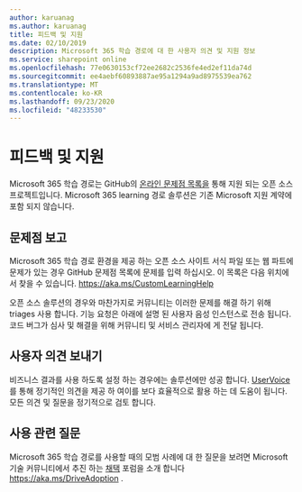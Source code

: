 ```yaml
---
author: karuanag
ms.author: karuanag
title: 피드백 및 지원
ms.date: 02/10/2019
description: Microsoft 365 학습 경로에 대 한 사용자 의견 및 지원 정보
ms.service: sharepoint online
ms.openlocfilehash: 77e0630153cf72ee2682c2536fe4ed2ef11da74d
ms.sourcegitcommit: ee4aebf60893887ae95a1294a9ad8975539ea762
ms.translationtype: MT
ms.contentlocale: ko-KR
ms.lasthandoff: 09/23/2020
ms.locfileid: "48233530"
---
```

# <a name="feedback-and-support"></a>피드백 및 지원

Microsoft 365 학습 경로는 GitHub의 [온라인 문제점 목록을](https://aka.ms/CustomLearningHelp) 통해 지원 되는 오픈 소스 프로젝트입니다. Microsoft 365 learning 경로 솔루션은 기존 Microsoft 지원 계약에 포함 되지 않습니다.  

## <a name="report-issues"></a>문제점 보고

Microsoft 365 학습 경로 환경을 제공 하는 오픈 소스 사이트 서식 파일 또는 웹 파트에 문제가 있는 경우 GitHub 문제점 목록에 문제를 입력 하십시오.  이 목록은 다음 위치에서 찾을 수 있습니다. https://aka.ms/CustomLearningHelp  

오픈 소스 솔루션의 경우와 마찬가지로 커뮤니티는 이러한 문제를 해결 하기 위해 triages 사용 합니다. 기능 요청은 아래에 설명 된 사용자 음성 인스턴스로 전송 됩니다. 코드 버그가 심사 및 해결을 위해 커뮤니티 및 서비스 관리자에 게 전달 됩니다.  

## <a name="provide-us-feedback"></a>사용자 의견 보내기

비즈니스 결과를 사용 하도록 설정 하는 경우에는 솔루션에만 성공 합니다.  [UserVoice](https://go.microsoft.com/fwlink/?linkid=2109552)를 통해 정기적인 의견을 제공 하 여이를 보다 효율적으로 활용 하는 데 도움이 됩니다.  모든 의견 및 질문을 정기적으로 검토 합니다. 

## <a name="usage-questions"></a>사용 관련 질문

Microsoft 365 학습 경로를 사용할 때의 모범 사례에 대 한 질문을 보려면 Microsoft 기술 커뮤니티에서 추진 하는 [채택](https://aka.ms/DriveAdoption) 포럼을 소개 합니다 https://aka.ms/DriveAdoption . 

